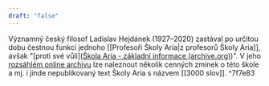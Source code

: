 ```yaml
---
draft: "false"
---
```

Významný český filosof Ladislav Hejdánek (1927–2020) zastával po určitou dobu čestnou funkci jednoho [[Profesoři Školy Aria|z profesorů Školy Aria]], avšak "[proti své vůli]([Škola Aria - základní informace (archive.org)](https://web.archive.org/web/20060414065603/http://ario.info:80/))". V jeho [rozsáhlém online archivu](https://www.hejdanek.eu/) lze naleznout několik cenných zmínek o této škole a mj. i jinde nepublikovaný text Školy Aria s názvem [[3000 slov]]. ^7f7e83